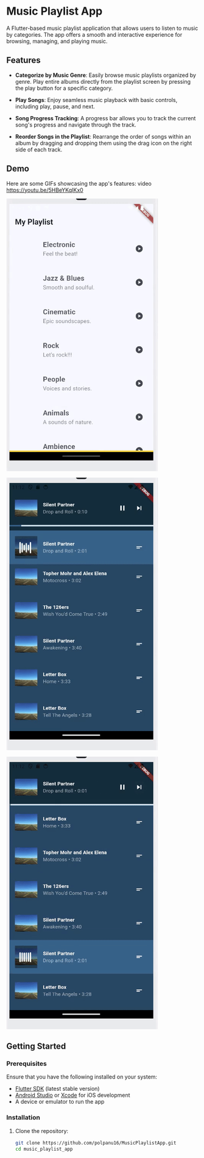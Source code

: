 # Music Playlist App

A Flutter-based music playlist application that allows users to listen to music by categories. The app offers a smooth and interactive experience for browsing, managing, and playing music.

## Features

- **Categorize by Music Genre**: Easily browse music playlists organized by genre. Play entire albums directly from the playlist screen by pressing the play button for a specific category.

- **Play Songs**: Enjoy seamless music playback with basic controls, including play, pause, and next.

- **Song Progress Tracking**: A progress bar allows you to track the current song's progress and navigate through the track.

- **Reorder Songs in the Playlist**: Rearrange the order of songs within an album by dragging and dropping them using the drag icon on the right side of each track.

## Demo

Here are some GIFs showcasing the app's features:
video https://youtu.be/5HBeYKqIKx0

![Showcase1](https://github.com/polpanu16/MusicPlaylistApp/blob/main/gif1.gif)

![Showcase2](https://github.com/polpanu16/MusicPlaylistApp/blob/main/gif2.gif)

![Showcase3](https://github.com/polpanu16/MusicPlaylistApp/blob/main/gif3.gif)

## Getting Started

### Prerequisites

Ensure that you have the following installed on your system:

- [Flutter SDK](https://flutter.dev/docs/get-started/install) (latest stable version)
- [Android Studio](https://developer.android.com/studio) or [Xcode](https://developer.apple.com/xcode/) for iOS development
- A device or emulator to run the app

### Installation

1. Clone the repository:
   ```bash
   git clone https://github.com/polpanu16/MusicPlaylistApp.git
   cd music_playlist_app
